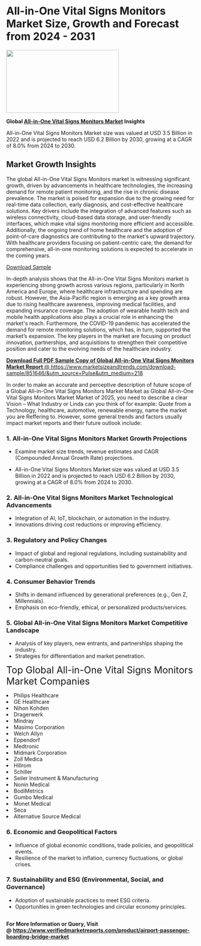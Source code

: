 <H1>All-in-One Vital Signs Monitors Market Size, Growth and Forecast from 2024 - 2031</H1><img class="aligncenter size-medium wp-image-584254" src="https://thirdeyenews.in/wp-content/uploads/2024/09/Global-Market-Research-300x168.jpeg" alt="" width="300" height="168" /><p><strong>Global&nbsp;<a href="https://www.marketsizeandtrends.com/download-sample/851646/&amp;utm_source=Pulse&amp;utm_medium=218">All-in-One Vital Signs Monitors Market</a> Insights</strong></p><p>All-in-One Vital Signs Monitors Market size was valued at USD 3.5 Billion in 2022 and is projected to reach USD 6.2 Billion by 2030, growing at a CAGR of 8.0% from 2024 to 2030.</p><p><h2>Market Growth Insights</h2> <p>The global All-in-One Vital Signs Monitors market is witnessing significant growth, driven by advancements in healthcare technologies, the increasing demand for remote patient monitoring, and the rise in chronic disease prevalence. The market is poised for expansion due to the growing need for real-time data collection, early diagnosis, and cost-effective healthcare solutions. Key drivers include the integration of advanced features such as wireless connectivity, cloud-based data storage, and user-friendly interfaces, which make vital signs monitoring more efficient and accessible. Additionally, the ongoing trend of home healthcare and the adoption of point-of-care diagnostics are contributing to the market's upward trajectory. With healthcare providers focusing on patient-centric care, the demand for comprehensive, all-in-one monitoring solutions is expected to accelerate in the coming years.</p> <p><a href="#">Download Sample</a></p> <p>In-depth analysis shows that the All-in-One Vital Signs Monitors market is experiencing strong growth across various regions, particularly in North America and Europe, where healthcare infrastructure and spending are robust. However, the Asia-Pacific region is emerging as a key growth area due to rising healthcare awareness, improving medical facilities, and expanding insurance coverage. The adoption of wearable health tech and mobile health applications also plays a crucial role in enhancing the market's reach. Furthermore, the COVID-19 pandemic has accelerated the demand for remote monitoring solutions, which has, in turn, supported the market’s expansion. The key players in the market are focusing on product innovation, partnerships, and acquisitions to strengthen their competitive position and cater to the evolving needs of the healthcare industry.</p> <p><a href="#"></p><p><span class=""><strong>Download Full PDF Sample Copy of Global All-in-One Vital Signs Monitors Market Report</strong> @ <a href="https://www.marketsizeandtrends.com/download-sample/851646/&amp;utm_source=Pulse&amp;utm_medium=218" target="_blank">https://www.marketsizeandtrends.com/download-sample/851646/&amp;utm_source=Pulse&amp;utm_medium=218</a></span></p><p>In order to make an accurate and perceptive description of future scope of a Global&nbsp;All-in-One Vital Signs Monitors Market Market as Global&nbsp;All-in-One Vital Signs Monitors Market Market of 2025, you need to describe a clear Vision &ndash; What Industry or Linda can you think of for example: Quote from a Technology, healthcare, automotive, renewable energy, name the market you are Reffering to. However, some general trends and factors usually impact market reports and their future outlook include:</p><h3>1.&nbsp;<strong>All-in-One Vital Signs Monitors Market Growth Projections</strong></h3><ul><li>Examine market size trends, revenue estimates and CAGR (Compounded Annual Growth Rate) projections.</li><li><p>All-in-One Vital Signs Monitors Market size was valued at USD 3.5 Billion in 2022 and is projected to reach USD 6.2 Billion by 2030, growing at a CAGR of 8.0% from 2024 to 2030.</p></li></ul><h3>2.&nbsp;<strong>All-in-One Vital Signs Monitors Market Technological Advancements</strong></h3><ul><li>Integration of AI, IoT, blockchain, or automation in the industry.</li><li>Innovations driving cost reductions or improving efficiency.</li></ul><h3>3.&nbsp;<strong>Regulatory and Policy Changes</strong></h3><ul><li>Impact of global and regional regulations, including sustainability and carbon-neutral goals.</li><li>Compliance challenges and opportunities tied to government initiatives.</li></ul><h3>4.&nbsp;<strong>Consumer Behavior Trends</strong></h3><ul><li>Shifts in demand influenced by generational preferences (e.g., Gen Z, Millennials).</li><li>Emphasis on eco-friendly, ethical, or personalized products/services.</li></ul><h3>5.&nbsp;<strong>Global All-in-One Vital Signs Monitors Market Competitive Landscape</strong></h3><ul><li>Analysis of key players, new entrants, and partnerships shaping the industry.</li><li>Strategies for differentiation and market penetration.</li></ul><p data-pm-slice="1 1 []"><span style="color: inherit; font-family: inherit; font-size: 25px;">Top Global All-in-One Vital Signs Monitors Market Companies</span></p><div class="" data-test-id=""><p><li>Philips Healthcare</li><li> GE Healthcare</li><li> Nihon Kohden</li><li> Dragerwerk</li><li> Mindray</li><li> Masimo Corporation</li><li> Welch Allyn</li><li> Eppendorf</li><li> Medtronic</li><li> Midmark Corporation</li><li> Zoll Medica</li><li> Hillrom</li><li> Schiller</li><li> Seiler Instrument & Manufacturing</li><li> Nonin Medical</li><li> BodiMetrics</li><li> Gumbo Medical</li><li> Monet Medical</li><li> Seca</li><li> Alternative Source Medical</li></p></div><h3>6.&nbsp;<strong>Economic and Geopolitical Factors</strong></h3><ul><li>Influence of global economic conditions, trade policies, and geopolitical events.</li><li>Resilience of the market to inflation, currency fluctuations, or global crises.</li></ul><h3>7.&nbsp;<strong>Sustainability and ESG (Environmental, Social, and Governance)</strong></h3><ul><li>Adoption of sustainable practices to meet ESG criteria.</li><li>Opportunities in green technologies and circular economy principles.</li></ul><h2><strong style="font-size: 14px;">For More Information or Query, Visit @&nbsp;</strong><a style="background-color: #ffffff; font-size: 14px;" href="https://www.marketsizeandtrends.com/report/all-in-one-vital-signs-monitors-market/" target="_blank">https://www.verifiedmarketreports.com/product/airport-passenger-boarding-bridge-market</a></h2>
